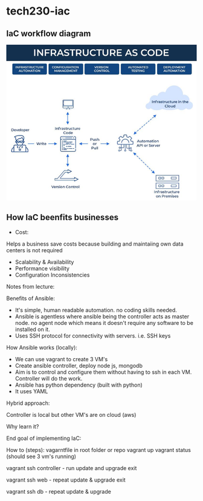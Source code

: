 # tech230-iac

## IaC workflow diagram

![alt text](./assets/2.jpg)

## How IaC beenfits businesses

- Cost:

Helps a business save costs because building and maintaiing own data centers is not required

- Scalability & Availability
- Performance visibility
- Configuration Inconsistencies

Notes from lecture:

Benefits of Ansible:

- It's simple, human readable automation. no coding skills needed.
- Ansible is agentless where ansible being the controller acts as master node. no agent node which means it doesn't require any software to be installed on it.
- Uses SSH protocol for connectivity with servers. i.e. SSH keys

How Ansible works (locally):

- We can use vagrant to create 3 VM's
- Create ansible controller, deploy node js, mongodb
- Aim is to control and configure them without having to ssh in each VM. Controller will do the work.
- Ansible has python dependency (built with python)
- It uses YAML

Hybrid approach:

Controller is local but other VM's are on cloud (aws)

Why learn it?

End goal of implementing IaC:

How to (steps):
vagarntfile in root folder or repo
vagrant up
vagrant status (should see 3 vm's running)

vagrant ssh controller - run update and upgrade
exit

vagrant ssh web - repeat update & upgrade
exit

vagrant ssh db - repeat update & upgrade
